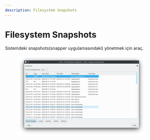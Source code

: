 ```yaml
---
description: Filesystem Snapshots
---
```


# Filesystem Snapshots

Sistemdeki snapshots(snapper uygulamasındaki) yönetmek için araç.

<figure><img src="../../../../.gitbook/assets/image (109).png" alt=""><figcaption></figcaption></figure>
